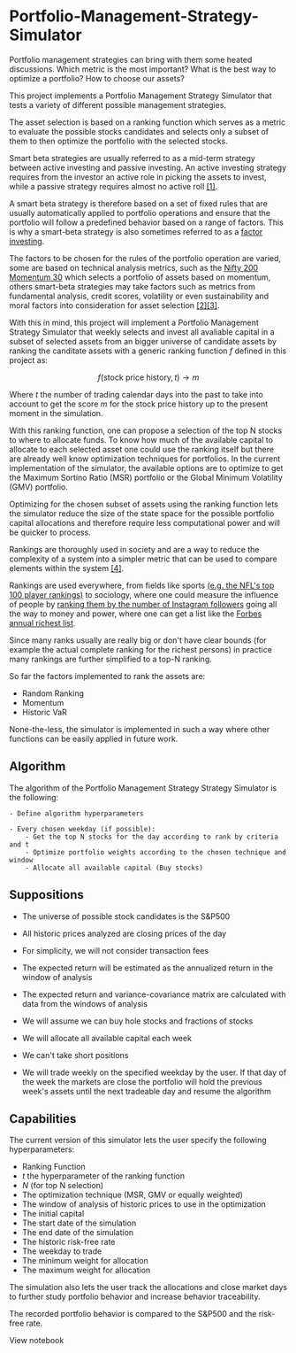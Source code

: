 # Portfolio-Management-Strategy-Simulator

Portfolio management strategies can bring with them some heated discussions. Which metric is the most important? What is the best way to optimize a portfolio? How to choose our assets?

This project implements a Portfolio Management Strategy Simulator that tests a variety of different possible management strategies.

The asset selection is based on a ranking function which serves as a metric to evaluate the possible stocks candidates and selects only a subset of them to then optimize the portfolio with the selected stocks.

Smart beta strategies are usually referred to as a mid-term strategy between active investing and passive investing. An active investing strategy requires from the investor an active role in picking the assets to invest, while a passive strategy requires almost no active roll [[1]](https://corporatefinanceinstitute.com/resources/knowledge/trading-investing/smart-beta/).

A smart beta strategy is therefore based on a set of fixed rules that are usually automatically applied to portfolio operations and ensure that the portfolio will follow a predefined behavior based on a range of factors. This is why a smart-beta strategy is also sometimes referred to as a [factor investing](https://www.blackrock.com/us/individual/investment-ideas/what-is-factor-investing).

The factors to be chosen for the rules of the portfolio operation are varied, some are based on technical analysis metrics, such as the [Nifty 200 Momentum 30](https://www.niftyindices.com/indices/equity/strategy-indices/nifty200-momentum-30) which selects a portfolio of assets based on momentum, others smart-beta strategies may take factors such as metrics from fundamental analysis, credit scores, volatility or even sustainability and moral factors into consideration for asset selection [[2]](https://www.blackrock.com/us/individual/investment-ideas/what-is-factor-investing)[[3]](https://www.blackrock.com/us/individual/investment-ideas/sustainable-investing).

With this in mind, this project will implement a Portfolio Management Strategy Simulator that weekly selects and invest all avaliable capital in a subset of selected assets from an bigger universe of candidate assets by ranking the canditate assets with a generic ranking function $f$ defined in this project as:

$$f(\text{stock price history}, t)\rightarrow m$$

Where $t$ the number of trading calendar days into the past to take into account to get the score $m$ for the $\text{stock price history}$ up to the present moment in the simulation.

With this ranking function, one can propose a selection of the top N stocks to where to allocate funds. To know how much of the available capital to allocate to each selected asset one could use the ranking itself but there are already well know optimization techniques for portfolios. In the current implementation of the simulator, the available options are to optimize to get the Maximum Sortino Ratio (MSR) portfolio or the Global Minimum Volatility (GMV) portfolio.

Optimizing for the chosen subset of assets using the ranking function lets the simulator reduce the size of the state space for the possible portfolio capital allocations and therefore require less computational power and will be quicker to process.

Rankings are thoroughly used in society and are a way to reduce the complexity of a system into a simpler metric that can be used to compare elements within the system [[4]](https://www.nature.com/articles/s41467-022-29256-x#:~:text=Rankings%20reduce%20complex%20systems%20to,temporal%20rank%20data%20is%20aggregated.).


Rankings are used everywhere, from fields like sports [(e.g. the NFL's top 100 player rankings)](https://www.nfl.com/network/shows/nfl-top-100) to sociology, where one could measure the influence of people by [ranking them by the number of Instagram followers](https://en.wikipedia.org/wiki/List_of_most-followed_Instagram_accounts) going all the way to money and power, where one can get a list like the [Forbes annual richest list](https://www.forbes.com/billionaires/).

Since many ranks usually are really big or don't have clear bounds (for example the actual complete ranking for the richest persons) in practice many rankings are further simplified to a top-N ranking.

So far the factors implemented to rank the assets are:

- Random Ranking
- Momentum
- Historic VaR 

None-the-less, the simulator is implemented in such a way where other functions can be easily applied in future work.

## Algorithm

The algorithm of the Portfolio Management Strategy Strategy Simulator is the following:
        
    - Define algorithm hyperparameters
        
    - Every chosen weekday (if possible):
        - Get the top N stocks for the day according to rank by criteria and t
        - Optimize portfolio weights according to the chosen technique and window
        - Allocate all available capital (Buy stocks)
        
## Suppositions

- The universe of possible stock candidates is the S&P500 

- All historic prices analyzed are closing prices of the day

- For simplicity, we will not consider transaction fees

- The expected return will be estimated as the annualized return in the window of analysis

- The expected return and variance-covariance matrix are calculated with data from the windows of analysis

- We will assume we can buy hole stocks and fractions of stocks

- We will allocate all available capital each week

- We can't take short positions

- We will trade weekly on the specified weekday by the user. If that day of the week the markets are close the portfolio will hold the previous week's assets until the next tradeable day and resume the algorithm


## Capabilities

The current version of this simulator lets the user specify the following hyperparameters:

- Ranking Function
- $t$ the hyperparameter of the ranking function
- $N$ (for top N selection)
- The optimization technique (MSR, GMV or equally weighted)
- The window of analysis of historic prices to use in the optimization
- The initial capital
- The start date of the simulation
- The end date of the simulation
- The historic risk-free rate
- The weekday to trade
- The minimum weight for allocation
- The maximum weight for allocation


The simulation also lets the user track the allocations and close market days to further study portfolio behavior and increase behavior traceability.


The recorded portfolio behavior is compared to the S&P500 and the risk-free rate.

View notebook
